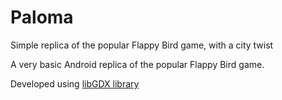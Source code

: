 # Paloma
Simple replica of the popular Flappy Bird game, with a city twist

A very basic Android replica of the popular Flappy Bird game.

Developed using [libGDX library](http://libgdx.badlogicgames.com/)
